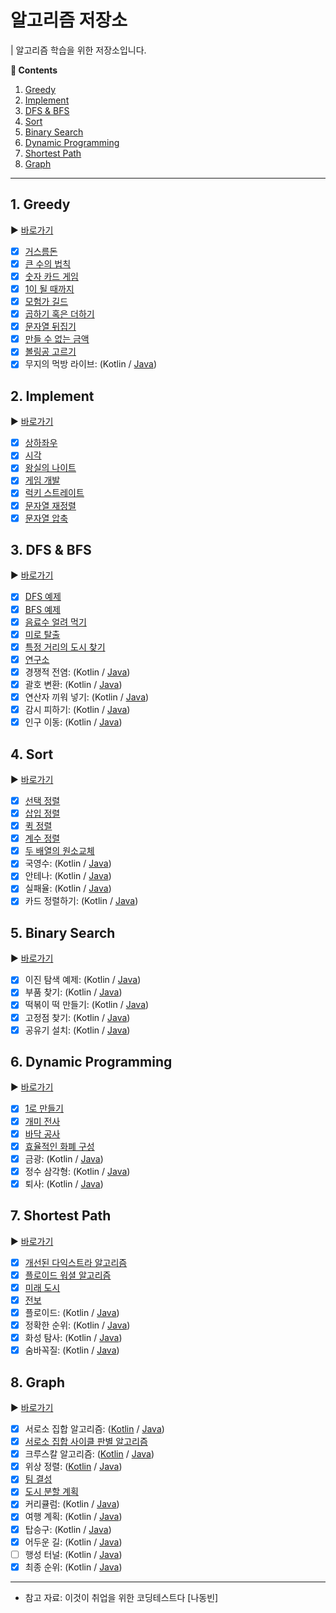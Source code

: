 # 알고리즘 저장소

| 알고리즘 학습을 위한 저장소입니다.

**:book: Contents**
1. [Greedy](#1-greedy)
2. [Implement](#2-implement)
3. [DFS & BFS](#3-dfs--bfs)
4. [Sort](#4-sort)
5. [Binary Search](#5-binary-search)
6. [Dynamic Programming](#6-dynamic-programming)
7. [Shortest Path](#7-shortest-path)
8. [Graph](#8-graph)

---

## 1. Greedy
:arrow_forward: [바로가기](/src/main/kotlin/greedy)
* [X] [거스름돈](/src/main/kotlin/greedy/거스름돈.kt)
* [X] [큰 수의 법칙](/src/main/kotlin/greedy/큰_수의_법칙.kt)
* [X] [숫자 카드 게임](/src/main/kotlin/greedy/숫자_카드_게임.kt)
* [X] [1이 될 때까지](/src/main/kotlin/greedy/1이_될_때까지.kt)
* [X] [모험가 길드](/src/main/kotlin/greedy/모험가_길드.kt)
* [X] [곱하기 혹은 더하기](/src/main/kotlin/greedy/곱하기_혹은_더하기.kt)
* [X] [문자열 뒤집기](/src/main/kotlin/greedy/문자열_뒤집기.kt)
* [X] [만들 수 없는 금액](/src/main/kotlin/greedy/만들수_없는_금액.kt)
* [X] [볼링공 고르기](/src/main/kotlin/greedy/볼링공_고르기.kt)
* [X] 무지의 먹방 라이브: (Kotlin / [Java](/src/main/kotlin/greedy/무지의_먹방_라이브.java))

## 2. Implement
:arrow_forward: [바로가기](/src/main/kotlin/implement)
* [X] [상하좌우](/src/main/kotlin/implement/상하좌우.kt)
* [X] [시각](/src/main/kotlin/implement/시각.kt)
* [X] [왕실의 나이트](/src/main/kotlin/implement/왕실의_나이트.kt)
* [X] [게임 개발](/src/main/kotlin/implement/게임_개발.kt)
* [X] [럭키 스트레이트](/src/main/kotlin/implement/럭키_스트레이트.kt)
* [X] [문자열 재정렬](/src/main/kotlin/implement/문자열_재정렬.kt)
* [X] [문자열 압축](/src/main/kotlin/implement/문자열_압축.kt)

## 3. DFS & BFS
:arrow_forward: [바로가기](/src/main/kotlin/dfsbfs)
* [X] [DFS 예제](/src/main/kotlin/dfsbfs/DFS_예제.kt)
* [X] [BFS 예제](/src/main/kotlin/dfsbfs/BFS_예제.kt)
* [X] [음료수 얼려 먹기](/src/main/kotlin/dfsbfs/음료수_얼려_먹기.kt)
* [X] [미로 탈출](/src/main/kotlin/dfsbfs/미로_탈출.kt)
* [X] [특정 거리의 도시 찾기](/src/main/kotlin/dfsbfs/특정_거리의_도시_찾기.kt)
* [X] [연구소](/src/main/kotlin/dfsbfs/연구소.kt)
* [X] 경쟁적 전염: (Kotlin / [Java](/src/main/kotlin/dfsbfs/경쟁적_전염.java))
* [X] 괄호 변환: (Kotlin / [Java](/src/main/kotlin/dfsbfs/괄호_변환.java))
* [X] 연산자 끼워 넣기: (Kotlin / [Java](/src/main/kotlin/dfsbfs/연산자_끼워_넣기.java))
* [X] 감시 피하기: (Kotlin / [Java](/src/main/kotlin/dfsbfs/감시_피하기.java))
* [X] 인구 이동: (Kotlin / [Java](/src/main/kotlin/dfsbfs/인구_이동.java))

## 4. Sort
:arrow_forward: [바로가기](/src/main/kotlin/sort)
* [X] [선택 정렬](/src/main/kotlin/sort/선택_정렬.kt)
* [X] [삽입 정렬](/src/main/kotlin/sort/삽입_정렬.kt)
* [X] [퀵 정렬](/src/main/kotlin/sort/퀵_정렬.kt)
* [X] [계수 정렬](/src/main/kotlin/sort/계수_정렬.kt)
* [X] [두 배열의 원소교체](/src/main/kotlin/sort/두_배열의_원소교체.kt)
* [X] 국영수: (Kotlin / [Java](/src/main/kotlin/sort/국영수.java))
* [X] 안테나: (Kotlin / [Java](/src/main/kotlin/sort/안테나.java))
* [X] 실패율: (Kotlin / [Java](/src/main/kotlin/sort/실패율.java))
* [X] 카드 정렬하기: (Kotlin / [Java](/src/main/kotlin/sort/카드_정렬하기.java))

## 5. Binary Search
:arrow_forward: [바로가기](/src/main/kotlin/binarysearch)
* [X] 이진 탐색 예제: (Kotlin / [Java](/src/main/kotlin/binarysearch/이진탐색_예제.java))
* [X] 부품 찾기: (Kotlin / [Java](/src/main/kotlin/binarysearch/부품_찾기.java))
* [X] 떡볶이 떡 만들기: (Kotlin / [Java](/src/main/kotlin/binarysearch/떡볶이_떡_만들기.java))
* [X] 고정점 찾기: (Kotlin / [Java](/src/main/kotlin/binarysearch/고정점_찾기.java))
* [X] 공유기 설치: (Kotlin / [Java](/src/main/kotlin/binarysearch/공유기_설치.java))

## 6. Dynamic Programming
:arrow_forward: [바로가기](/src/main/kotlin/dynamicprogramming)
* [X] [1로 만들기](/src/main/kotlin/dynamicprogramming/1로_만들기.kt)
* [X] [개미 전사](/src/main/kotlin/dynamicprogramming/개미_전사.kt)
* [X] [바닥 공사](/src/main/kotlin/dynamicprogramming/바닥_공사.kt)
* [X] [효율적인 화폐 구성](/src/main/kotlin/dynamicprogramming/효율적인_화폐_구성.kt)
* [X] 금광: (Kotlin / [Java](/src/main/kotlin/dynamicprogramming/금광.java))
* [X] 정수 삼각형: (Kotlin / [Java](/src/main/kotlin/dynamicprogramming/정수_삼각형.java))
* [X] 퇴사: (Kotlin / [Java](/src/main/kotlin/dynamicprogramming/퇴사.java))

## 7. Shortest Path
:arrow_forward: [바로가기](/src/main/kotlin/shortestpath)
* [X] [개선된 다익스트라 알고리즘](/src/main/kotlin/shortestpath/개선된_다익스트라_알고리즘.kt)
* [X] [플로이드 워셜 알고리즘](/src/main/kotlin/shortestpath/플로이드_워셜_알고리즘.kt)
* [X] [미래 도시](/src/main/kotlin/shortestpath/미래_도시.kt)
* [X] [전보](/src/main/kotlin/shortestpath/전보.kt)
* [X] 플로이드: (Kotlin / [Java](/src/main/kotlin/shortestpath/플로이드.java))
* [X] 정확한 순위: (Kotlin / [Java](/src/main/kotlin/shortestpath/정확한_순위.java))
* [X] 화성 탐사: (Kotlin / [Java](/src/main/kotlin/shortestpath/화성_탐사.java))
* [X] 숨바꼭질: (Kotlin / [Java](/src/main/kotlin/shortestpath/숨바꼭질.java))

## 8. Graph
:arrow_forward: [바로가기](/src/main/kotlin/graph)
* [X] 서로소 집합 알고리즘: ([Kotlin](/src/main/kotlin/graph/서로소_집합_알고리즘.kt) / [Java](/src/main/kotlin/graph/서로소_집합_알고리즘.java)) 
* [X] [서로소 집합 사이클 판별 알고리즘](/src/main/kotlin/graph/서로소_집합_사이클_판별_알고리즘.kt)
* [X] 크루스칼 알고리즘: ([Kotlin](/src/main/kotlin/graph/크루스칼_알고리즘.kt) / [Java](/src/main/kotlin/graph/크루스칼_알고리즘.java))
* [X] 위상 정렬: ([Kotlin](/src/main/kotlin/graph/위상_정렬.kt) / [Java](/src/main/kotlin/graph/위상_정렬.java))
* [X] [팀 결성](/src/main/kotlin/graph/팀_결성.kt)
* [X] [도시 분할 계획](/src/main/kotlin/graph/도시_분할_계획.kt)
* [X] 커리큘럼: (Kotlin / [Java](/src/main/kotlin/graph/커리큘럼.java))
* [X] 여행 계획: (Kotlin / [Java](/src/main/kotlin/graph/여행_계획.java))
* [X] 탑승구: (Kotlin / [Java](/src/main/kotlin/graph/탑승구.java))
* [X] 어두운 길: (Kotlin / [Java](/src/main/kotlin/graph/어두운_길.java))
* [ ] 행성 터널: (Kotlin / [Java](/src/main/kotlin/graph/행성_터널.java))
* [X] 최종 순위: (Kotlin / [Java](/src/main/kotlin/graph/최종_순위.java))

---

* 참고 자료: 이것이 취업을 위한 코딩테스트다 [나동빈]
